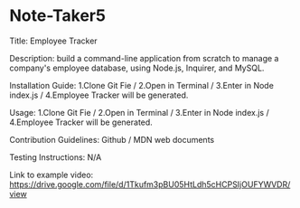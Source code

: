 # Note-Taker5

Title: Employee Tracker

Description: build a command-line application from scratch to manage a company's employee database, using Node.js, Inquirer, and MySQL.

Installation Guide: 1.Clone Git Fie / 2.Open in Terminal / 3.Enter in Node index.js / 4.Employee Tracker will be generated.

Usage: 1.Clone Git Fie / 2.Open in Terminal / 3.Enter in Node index.js / 4.Employee Tracker will be generated.

Contribution Guidelines: Github / MDN web documents

Testing Instructions: N/A

Link to example video: https://drive.google.com/file/d/1Tkufm3pBU05HtLdh5cHCPSIjOUFYWVDR/view

